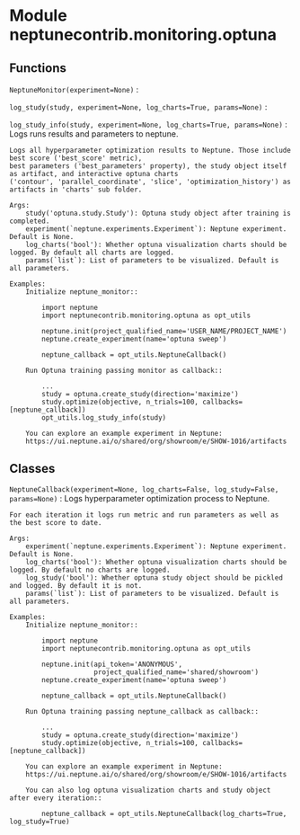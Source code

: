 Module neptunecontrib.monitoring.optuna
=======================================

Functions
---------

    
`NeptuneMonitor(experiment=None)`
:   

    
`log_study(study, experiment=None, log_charts=True, params=None)`
:   

    
`log_study_info(study, experiment=None, log_charts=True, params=None)`
:   Logs runs results and parameters to neptune.
    
    Logs all hyperparameter optimization results to Neptune. Those include best score ('best_score' metric),
    best parameters ('best_parameters' property), the study object itself as artifact, and interactive optuna charts
    ('contour', 'parallel_coordinate', 'slice', 'optimization_history') as artifacts in 'charts' sub folder.
    
    Args:
        study('optuna.study.Study'): Optuna study object after training is completed.
        experiment(`neptune.experiments.Experiment`): Neptune experiment. Default is None.
        log_charts('bool'): Whether optuna visualization charts should be logged. By default all charts are logged.
        params(`list`): List of parameters to be visualized. Default is all parameters.
    
    Examples:
        Initialize neptune_monitor::
    
            import neptune
            import neptunecontrib.monitoring.optuna as opt_utils
    
            neptune.init(project_qualified_name='USER_NAME/PROJECT_NAME')
            neptune.create_experiment(name='optuna sweep')
    
            neptune_callback = opt_utils.NeptuneCallback()
    
        Run Optuna training passing monitor as callback::
    
            ...
            study = optuna.create_study(direction='maximize')
            study.optimize(objective, n_trials=100, callbacks=[neptune_callback])
            opt_utils.log_study_info(study)
    
        You can explore an example experiment in Neptune:
        https://ui.neptune.ai/o/shared/org/showroom/e/SHOW-1016/artifacts

Classes
-------

`NeptuneCallback(experiment=None, log_charts=False, log_study=False, params=None)`
:   Logs hyperparameter optimization process to Neptune.
    
    For each iteration it logs run metric and run parameters as well as the best score to date.
    
    Args:
        experiment(`neptune.experiments.Experiment`): Neptune experiment. Default is None.
        log_charts('bool'): Whether optuna visualization charts should be logged. By default no charts are logged.
        log_study('bool'): Whether optuna study object should be pickled and logged. By default it is not.
        params(`list`): List of parameters to be visualized. Default is all parameters.
    
    Examples:
        Initialize neptune_monitor::
    
            import neptune
            import neptunecontrib.monitoring.optuna as opt_utils
    
            neptune.init(api_token='ANONYMOUS',
                         project_qualified_name='shared/showroom')
            neptune.create_experiment(name='optuna sweep')
    
            neptune_callback = opt_utils.NeptuneCallback()
    
        Run Optuna training passing neptune_callback as callback::
    
            ...
            study = optuna.create_study(direction='maximize')
            study.optimize(objective, n_trials=100, callbacks=[neptune_callback])
    
        You can explore an example experiment in Neptune:
        https://ui.neptune.ai/o/shared/org/showroom/e/SHOW-1016/artifacts
    
        You can also log optuna visualization charts and study object after every iteration::
    
            neptune_callback = opt_utils.NeptuneCallback(log_charts=True, log_study=True)